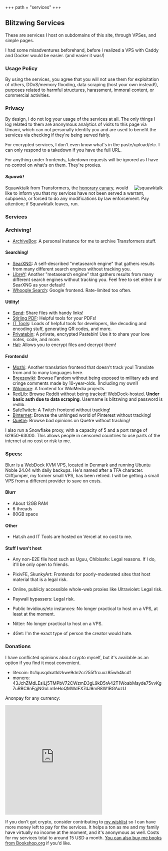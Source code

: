 +++
path = "services"
+++

Blitzwing Services
------------------

These are services I host on subdomains of this site, through VPSes, and simple pages.

I had some misadventures beforehand, before I realized a VPS with Caddy and Docker would be easier. (and easier it was!)

### Usage Policy

By using the services, you agree that you will not use them for exploitation of others, DDoS/memory flooding, data scraping (host your own instead!), purposes related to harmful structures, harassment, immoral content, or commercial activities.

### Privacy
By design, I do not log your usage of the services at all. The only things I log related to them are anonymous analytics of visits to this page via Umami, which can not personally identify you and are used to benefit the services via checking if they're being served fairly.

For encrypted services, I don't even know what's in the paste/upload/etc. I can only respond to a takedown if you have the full URL.

For anything under frontends, takedown requests will be ignored as I have no control on what's on them. They're proxies.

#### _Squawk!_

<span style="float:right;">![squawktalk](/squawktalk.png)</span> Squawktalk from Transformers, the [honorary canary](https://www.eff.org/deeplinks/2014/04/warrant-canary-faq), would like to inform you that my services have not been served a warrant, subpoena, or forced to do any modifications by law enforcement. Pay attention; if Squawktalk leaves, run.

### Services

### Archiving!

*   [ArchiveBox](https://ab.blitzw.in): A personal instance for me to archive Transformers stuff.

#### Searching!

*   [SearXNG](https://search.blitzw.in/): A self-described "metasearch engine" that gathers results from many different search engines without tracking you.
*   [LibreY](https://libre.blitzw.in/): Another "metasearch engine" that gathers results from many different search engines without tracking you. Feel free to set either it or SearXNG as your default!
*   [Whoogle Search](https://wh.blitzw.in): Google frontend. Rate-limited too often.


#### Utility!
*   [Send](https://send.blitzw.in): Share files with handy links!
*   [Stirling PDF](https://pdf.blitzw.in): Helpful tools for your PDFs!
*   [IT Tools](https://tools.blitzw.in): Loads of helpful tools for developers, like decoding and encoding stuff, generating QR codes, and more.
*   [Privatebin](https://bin.blitzw.in): A private, encrypted Pastebin! Use it to share your love notes, code, and more.
*   [Hat](https://hat.blitzw.in): Allows you to encrypt files and decrypt them!

#### Frontends!

*   [Mozhi](https://moz.blitzw.in): Another translation frontend that doesn't track you! Translate from and to many languages here.
*   [Breezewiki](https://fan.blitzw.in): Browse Fandom without being exposed to military ads and cringe comments made by 10-year-olds. (Including my own!)
*   [Wikimore](https://wikimore.blitzw.in): A frontend for WikiMedia projects.
*   [RedLib](https://rl.blitzw.in): Browse Reddit without being tracked! WebDock-hosted. **Under basic auth due to data scraping**. Username is blitzwing and password is redlib.
*   [SafeTwitch](https://twitch.blitzw.in): A Twitch frontend without tracking!
*   [Binternet](https://pin.blitzw.in): Browse the unhinged world of Pinterest without tracking!
*   [Quetre](https://q.blitzw.in): Browse bad opinions on Quetre without tracking!

I also run a Snowflake proxy, with a capacity of 5 and a port range of 62950-63000. This allows people in censored countries to use parts of the internet at no cost or risk to me.

### Specs:
Blurr is a WebDock KVM VPS, located in Denmark and running Ubuntu Noble 24.04 with daily backups. He's named after a TFA character. Cliffjumper, my former small VPS, has been retired. I will be getting a small VPS from a different provider to save on costs.
#### Blurr
* About 12GB RAM
* 6 threads
* 80GB space
#### Other
* Hat.sh and IT Tools are hosted on Vercel at no cost to me.

#### Stuff I won't host
* Any non-E2E file host such as Uguu, Chibisafe: Legal reasons. If I do, it'll be only open to friends.

* PixivFE, SkunkyArt: Frontends for poorly-moderated sites that host material that is a legal risk.

* Online, publicly accessible whole-web proxies like Ultraviolet: Legal risk.

* Paywall bypassers: Legal risk.

* Public Invidious/etc instances: No longer practical to host on a VPS, at least at the moment.

* Nitter: No longer practical to host on a VPS.

* 4Get: I'm the exact type of person the creator would hate.
### Donations
I have conflicted opinions about crypto myself, but it's available as an option if you find it most convenient.

* litecoin: ltc1qusqdxatldzkwe9dn2cr255ffrcuxz85wh4kcdf
* monero: 43JchZMdLEsiLj5TMPbV72CWzmD3gL9kD5rA42T1WoabMayde75vvKg7uRBC8nFgjNGoLm1eHoQMWdFX7dJ9mR8W1BGAuzU

Anonpay for any currency:

<iframe src="https://trocador.app/anonpay/?ticker_to=ltc&network_to=Mainnet&address=ltc1q07qqhfnkn5fnfp48mqeg3un0rjt0wkvpknsdje&donation=True&simple_mode=True&name=nune&email=nune@imap.fi&ticker_from=xmr&network_from=Mainnet&bgcolor=" width="310" height="350" style="border:0" scrolling="no"></iframe> 

If you don't got crypto, consider contributing to [my wishlist](https://throne.com/gigirassy) so I can have more money left to pay for the services. It helps a ton as me and my family have virtually no income at the moment, and it's anonymous as well. Costs for my services total to around 15 USD a month. [You can also buy me books from Bookshop.org](https://bookshop.org/wishlists/61ca8d380887896314d43867300b67839f0ef315) if you'd like.

